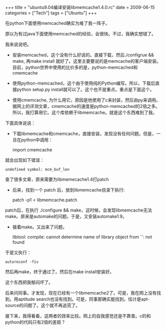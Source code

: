 +++
title = "ubuntu9.04编译安装libmemcache1.4.0.rc"
date = 2009-06-15
categories = ["Tech"]
tags = ["Ubuntu"]
+++

在python下面使用memcached确实为难了我一阵子。

原以为有过java下面使用memcached的经验，会很快。不过，我确实想错了。

我来说说吧。


- 安装memcached，这个没有什么好说的。直接下载，然后./configrue &amp;&amp; make, 再make install 就好了。这里主要要说的是memcache的客户端安装。目前，python世界中使用的比价多的是，python-memcached和cmemcache

- 使用python-memcached，这个由于使用纯的Python编写。所以，下载后直接python setup.py install就可以了。这个也不是重点。重点是下面这个。

- 使用cmemcache, 为什么用它，原因是他使用了c来封装，然后由py来调用。据网上的评测文章，cmemcache的速度是python-memcached的2倍之多。所以，我打算用它。这个库依赖于libmemcache。就是这个东西难到了我。


下面具体说说：

- 下载libmemcache和cmemcache，直接安装，发现没有任何问题。但是，一旦在python中调用：

    import cmemcache

 就会出现如下错误：

    undefined symbol: mcm_buf_len

查了很多文章，原来需要为libmemecache1.4打patch

- 后来，找到一个 patch 后，放到libmemcache目录下执行:

    patch -p1 < libmemcache.patch

patch后，在执行 ./configure && make，这时候，会发现libmemcache无法make。原来是automake的问题。于是，又安装automake1.9。
 
- 接着make。又出来了问题。

    libtool: compile: cannot determine name of library object from `': not found

于是又执行：

    autoreconf -fiv

然后再make，终于通过了。然后在make install安装好。
 
这个东西把我郁闷坏了。
 
后来问同事。才发现，现在已经有一个libmemcache2了。可是，我在网上没有找到。用aptitude search也没有找到。可是，同事那确实能找到。估计是apt-source的问题了。这个就不再追究了。
 
接下来，我得看看，这两者的效率比较。网上的自我感觉还是不靠普。c的和python的代码只有2倍的差距？

 
